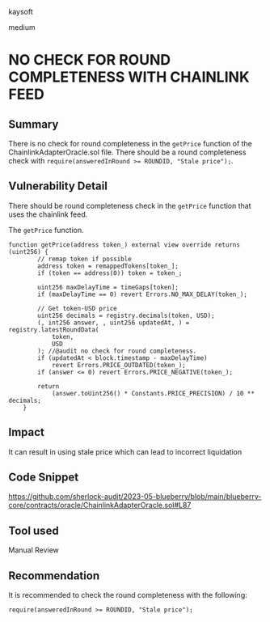 kaysoft

medium

# NO CHECK FOR ROUND COMPLETENESS WITH CHAINLINK FEED

## Summary
There is no check for round completeness in the `getPrice` function of the ChainlinkAdapterOracle.sol file. There should be a round completeness check with `require(answeredInRound >= ROUNDID, "Stale price");`.

## Vulnerability Detail
There should be round completeness check in the `getPrice` function that uses the chainlink feed.

The `getPrice` function.

```solidity
function getPrice(address token_) external view override returns (uint256) {
        // remap token if possible
        address token = remappedTokens[token_];
        if (token == address(0)) token = token_;

        uint256 maxDelayTime = timeGaps[token];
        if (maxDelayTime == 0) revert Errors.NO_MAX_DELAY(token_);

        // Get token-USD price
        uint256 decimals = registry.decimals(token, USD);
        (, int256 answer, , uint256 updatedAt, ) = registry.latestRoundData(
            token,
            USD
        ); //@audit no check for round completeness.
        if (updatedAt < block.timestamp - maxDelayTime)
            revert Errors.PRICE_OUTDATED(token_);
        if (answer <= 0) revert Errors.PRICE_NEGATIVE(token_);

        return
            (answer.toUint256() * Constants.PRICE_PRECISION) / 10 ** decimals;
    }
```
## Impact
It can result in using stale price which can lead to incorrect liquidation
## Code Snippet
https://github.com/sherlock-audit/2023-05-blueberry/blob/main/blueberry-core/contracts/oracle/ChainlinkAdapterOracle.sol#L87

## Tool used
Manual Review

## Recommendation
It is recommended to check the round completeness with the following:
```solidity
require(answeredInRound >= ROUNDID, "Stale price");
```